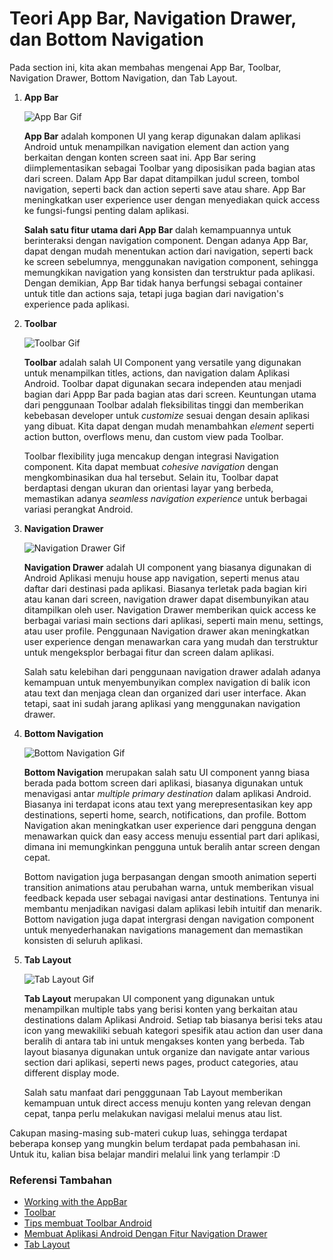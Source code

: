 # Teori App Bar, Navigation Drawer, dan Bottom Navigation
Pada section ini, kita akan membahas mengenai App Bar, Toolbar, Navigation Drawer, Bottom Navigation, dan Tab Layout.

1. **App Bar**

    ![App Bar Gif](assets/toolbar.png)

    **App Bar** adalah komponen UI yang kerap digunakan dalam aplikasi Android untuk menampilkan navigation element dan action yang berkaitan dengan konten screen saat ini. App Bar sering diimplementasikan sebagai Toolbar yang diposisikan pada bagian atas dari screen. Dalam App Bar dapat ditampilkan judul screen, tombol navigation, seperti back dan action seperti save atau share. App Bar meningkatkan user experience user dengan menyediakan quick access ke fungsi-fungsi penting dalam aplikasi. 

    **Salah satu fitur utama dari App Bar** dalah kemampuannya untuk berinteraksi dengan navigation component. Dengan adanya App Bar, dapat dengan mudah menentukan action dari navigation, seperti back ke screen sebelumnya, menggunakan navigation component, sehingga memungkikan navigation yang konsisten dan terstruktur pada aplikasi. Dengan demikian, App Bar tidak hanya berfungsi sebagai container untuk title dan actions saja, tetapi juga bagian dari navigation's experience pada aplikasi. 

2. **Toolbar**

    ![Toolbar Gif](assets/top-app-bar.png)

    **Toolbar** adalah salah UI Component yang versatile yang digunakan untuk menampilkan titles, actions, dan navigation dalam Aplikasi Android. Toolbar dapat digunakan secara independen atau menjadi bagian dari Appp Bar pada bagian atas dari screen. Keuntungan utama dari penggunaan Toolbar adalah fleksibilitas tinggi dan memberikan kebebasan developer untuk _customize_ sesuai dengan desain aplikasi yang dibuat. Kita dapat dengan mudah menambahkan _element_ seperti action button, overflows menu, dan custom view pada Toolbar.

    Toolbar flexibility juga mencakup dengan integrasi Navigation component. Kita dapat membuat _cohesive navigation_ dengan mengkombinasikan dua hal tersebut. Selain itu, Toolbar dapat berdaptasi dengan ukuran dan orientasi layar yang berbeda, memastikan adanya _seamless navigation experience_ untuk berbagai variasi perangkat Android.
3. **Navigation Drawer**

    ![Navigation Drawer Gif](assets/navdraw.gif)

    **Navigation Drawer** adalah UI component yang biasanya digunakan di Android Aplikasi menuju house app navigation, seperti menus atau daftar dari destinasi pada aplikasi. Biasanya terletak pada bagian kiri atau kanan dari screen, navigation drawer dapat disembunyikan atau ditampilkan oleh user. Navigation Drawer memberikan quick access ke berbagai variasi main sections dari aplikasi, seperti main menu, settings, atau user profile. Penggunaan Navigation drawer akan meningkatkan user experience dengan menawarkan cara yang mudah dan terstruktur untuk mengeksplor berbagai fitur dan screen dalam aplikasi.

    Salah satu kelebihan dari penggunaan navigation drawer adalah adanya kemampuan untuk menyembunyikan complex navigation di balik icon atau text dan menjaga clean dan organized dari user interface. Akan tetapi, saat ini sudah jarang aplikasi yang menggunakan navigation drawer.


4. **Bottom Navigation**

    ![Bottom Navigation Gif](assets/bottom-nav.gif)

    **Bottom Navigation** merupakan salah satu UI component yanng biasa berada pada bottom screen dari aplikasi, biasanya digunakan untuk menavigasi antar _multiple primary destination_ dalam aplikasi Android. Biasanya ini terdapat icons atau text yang merepresentasikan key app destinations, seperti home, search, notifications, dan profile. Bottom Navigation akan meningkatkan user experience dari pengguna dengan menawarkan quick dan easy access menuju essential part dari aplikasi, dimana ini memungkinkan pengguna untuk beralih antar screen dengan cepat. 

    Bottom navigation juga berpasangan dengan smooth animation seperti transition animations atau perubahan warna, untuk memberikan visual feedback kepada user sebagai navigasi antar destinations. Tentunya ini membantu menjadikan navigasi dalam aplikasi lebih intuitif dan menarik. Bottom navigation juga dapat intergrasi dengan navigation component untuk menyederhanakan navigations management dan memastikan konsisten di seluruh aplikasi.

5. **Tab Layout**

    ![Tab Layout Gif](assets/tab-layout.gif)

    **Tab Layout** merupakan UI component yang digunakan untuk menampilkan multiple tabs yang berisi konten yang berkaitan atau destinations dalam Aplikasi Android. Setiap tab biasanya berisi teks atau icon yang mewakiliki sebuah kategori spesifik atau action dan user dana beralih di antara tab ini untuk mengakses konten yang berbeda. Tab layout biasanya digunakan untuk organize dan navigate antar various section dari aplikasi, seperti news pages, product categories, atau different display mode.

    Salah satu manfaat dari pengggunaan Tab Layout memberikan kemampuan untuk direct access menuju konten yang relevan dengan cepat, tanpa perlu melakukan navigasi melalui menus atau list. 

Cakupan masing-masing sub-materi cukup luas, sehingga terdapat beberapa konsep yang mungkin belum terdapat pada pembahasan ini. Untuk itu, kalian bisa belajar mandiri melalui link yang terlampir :D

### Referensi Tambahan
- [Working with the AppBar](https://developer.android.com/guide/fragments/appbar)
- [Toolbar](https://developer.android.com/reference/android/widget/Toolbar)
- [Tips membuat Toolbar Android](https://www.dicoding.com/blog/tips-membuat-toolbar-android/)
- [Membuat Aplikasi Android Dengan Fitur Navigation Drawer](https://medium.com/@mazriela/membuat-aplikasi-android-dengan-fitur-navigation-drawer-f79d963999c5)
- [Tab Layout](https://developer.android.com/reference/com/google/android/material/tabs/TabLayout)